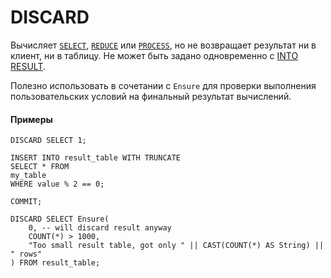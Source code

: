 # DISCARD

Вычисляет [`SELECT`](select/index.md), [`REDUCE`](reduce.md)  или [`PROCESS`](process.md), но не возвращает результат ни в клиент, ни в таблицу. Не может быть задано одновременно с [INTO RESULT](into_result.md).

Полезно использовать в сочетании с `Ensure` для проверки выполнения пользовательских условий на финальный результат вычислений.

#### Примеры

``` yql
DISCARD SELECT 1;
```

``` yql
INSERT INTO result_table WITH TRUNCATE
SELECT * FROM
my_table
WHERE value % 2 == 0;

COMMIT;

DISCARD SELECT Ensure(
    0, -- will discard result anyway
    COUNT(*) > 1000,
    "Too small result table, got only " || CAST(COUNT(*) AS String) || " rows"
) FROM result_table;

```
